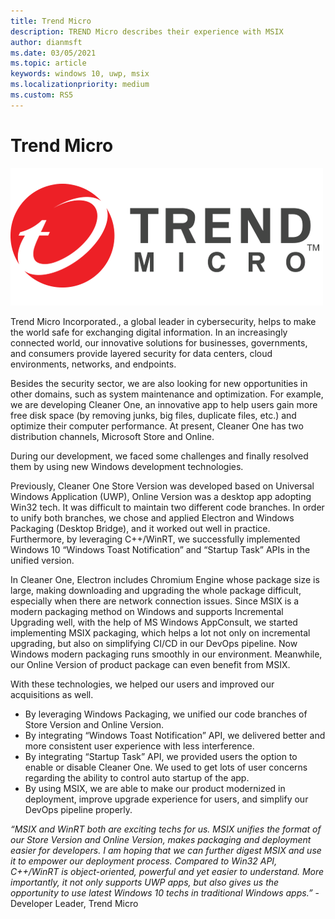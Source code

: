 ```yaml
---
title: Trend Micro
description: TREND Micro describes their experience with MSIX
author: dianmsft
ms.date: 03/05/2021
ms.topic: article
keywords: windows 10, uwp, msix
ms.localizationpriority: medium
ms.custom: RS5
---
```

# Trend Micro

![Trend Micro logo](../images/Trend_Micro-lightmode.png)

Trend Micro Incorporated., a global leader in cybersecurity, helps to make the world safe for exchanging digital information. In an increasingly connected world, our innovative solutions for businesses, governments, and consumers provide layered security for data centers, cloud environments, networks, and endpoints.

Besides the security sector, we are also looking for new opportunities in other domains, such as system maintenance and optimization. For example, we are developing Cleaner One, an innovative app to help users gain more free disk space (by removing junks, big files, duplicate files, etc.) and optimize their computer performance. At present, Cleaner One has two distribution channels, Microsoft Store and Online.

During our development, we faced some challenges and finally resolved them by using new Windows development technologies. 

Previously, Cleaner One Store Version was developed based on Universal Windows Application (UWP), Online Version was a desktop app adopting Win32 tech. It was difficult to maintain two different code branches. In order to unify both branches, we chose and applied Electron and Windows Packaging (Desktop Bridge), and it worked out well in practice. Furthermore, by leveraging C++/WinRT, we successfully implemented Windows 10 “Windows Toast Notification” and “Startup Task” APIs in the unified version.  

In Cleaner One,  Electron includes Chromium Engine whose package size is large, making downloading and upgrading the whole package difficult, especially when there are network connection issues. Since MSIX is a modern packaging method on Windows and supports Incremental Upgrading well, with the help of MS Windows AppConsult, we started implementing MSIX packaging, which helps a lot not only on incremental upgrading, but also on simplifying CI/CD in our DevOps pipeline. Now Windows modern packaging runs smoothly in our environment. Meanwhile, our Online Version of product package can even benefit from MSIX.

With these technologies, we helped our users and improved our acquisitions as well. 
-	By leveraging Windows Packaging, we unified our code branches of Store Version and Online Version.
-	By integrating “Windows Toast Notification” API, we delivered better and more consistent user experience with less interference.
-	By integrating “Startup Task” API, we provided users the option to enable or disable Cleaner One. We used to get lots of user concerns regarding the ability to control auto startup of the app.
-	By using MSIX, we are able to make our product modernized in deployment, improve upgrade experience for users, and simplify our DevOps pipeline properly.

*“MSIX and WinRT both are exciting techs for us. MSIX unifies the format of our Store Version and Online Version, makes packaging and deployment easier for developers.  I am hoping that we can further digest MSIX and use it to empower our deployment process. Compared to Win32 API, C++/WinRT is object-oriented, powerful and yet easier to understand. More importantly, it not only supports UWP apps, but also gives us the opportunity to use latest Windows 10 techs in traditional Windows apps.”* -  Developer Leader, Trend Micro

